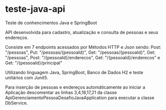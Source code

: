 # teste-java-api

Teste de conhencimentos Java e SpringBoot

API desenvolvida para cadastro, atualização e consulta de pessoas e seus endereços.

Consiste em 7 endpoints acessados por Métodos HTTP e Json sendo: 
Post: "/pessoas", Put: "/pessoas/{pessoaId}", Get: "/pessoas/{pessoaId}", 
Get: "/pessoas", Post: "/{pessoaId}/enderecos", Get: "/{pessoaId}/enderecos" e Get: "/{pessoaId}/principal"

Utilizando linguagem Java, SpringBoot, Banco de Dados H2 e teste unitários com Junit5.

Para inserção de pessoas e endereços automáticamente ao iniciar a Aplicação descomentar as
linhas 3,4,16,17,21 da classe ApiGerenciamentoPessoaDesafioJavaApplication para executar a classe DbService.
